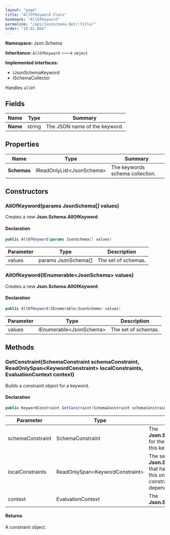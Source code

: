 ```yaml
---
layout: "page"
title: "AllOfKeyword Class"
bookmark: "AllOfKeyword"
permalink: "/api/JsonSchema.Net/:title/"
order: "10.01.004"
---
```

**Namespace:** Json.Schema

**Inheritance:**
`AllOfKeyword`
 🡒 
`object`

**Implemented interfaces:**

- IJsonSchemaKeyword
- ISchemaCollector

Handles `allOf`.

## Fields

| Name | Type | Summary |
|---|---|---|
| **Name** | string | The JSON name of the keyword. |

## Properties

| Name | Type | Summary |
|---|---|---|
| **Schemas** | IReadOnlyList\<JsonSchema\> | The keywords schema collection. |

## Constructors

### AllOfKeyword(params JsonSchema[] values)

Creates a new **Json.Schema.AllOfKeyword**.

#### Declaration

```c#
public AllOfKeyword(params JsonSchema[] values)
```

| Parameter | Type | Description |
|---|---|---|
| values | params JsonSchema[] | The set of schemas. |


### AllOfKeyword(IEnumerable\<JsonSchema\> values)

Creates a new **Json.Schema.AllOfKeyword**.

#### Declaration

```c#
public AllOfKeyword(IEnumerable<JsonSchema> values)
```

| Parameter | Type | Description |
|---|---|---|
| values | IEnumerable\<JsonSchema\> | The set of schemas. |


## Methods

### GetConstraint(SchemaConstraint schemaConstraint, ReadOnlySpan\<KeywordConstraint\> localConstraints, EvaluationContext context)

Builds a constraint object for a keyword.

#### Declaration

```c#
public KeywordConstraint GetConstraint(SchemaConstraint schemaConstraint, ReadOnlySpan<KeywordConstraint> localConstraints, EvaluationContext context)
```

| Parameter | Type | Description |
|---|---|---|
| schemaConstraint | SchemaConstraint | The **Json.Schema.SchemaConstraint** for the schema object that houses this keyword. |
| localConstraints | ReadOnlySpan\<KeywordConstraint\> | The set of other **Json.Schema.KeywordConstraint**s that have been processed prior to this one.     Will contain the constraints for keyword dependencies. |
| context | EvaluationContext | The **Json.Schema.EvaluationContext**. |


#### Returns

A constraint object.

